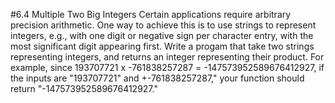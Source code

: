 #6.4 Multiple Two Big Integers
Certain applications require arbitrary precision arithmetic.  One way to achieve this is to use strings to represent
integers, e.g., with one digit or negative sign per character entry, with the most significant digit appearing first.
Write a progam that take two strings representing integers, and returns an integer representing their product.  For
example, since 193707721 x -761838257287 = -147573952589676412927, if the inputs are "193707721" and +-761838257287,"
your function should return "-147573952589676412927."